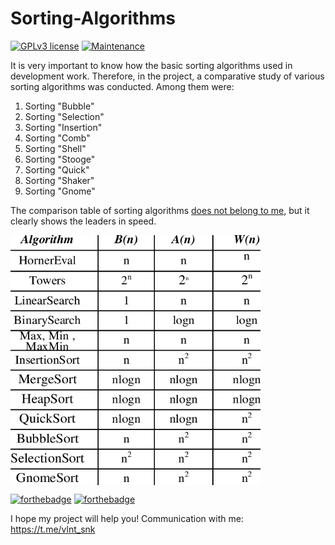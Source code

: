 # Sorting-Algorithms

 [![GPLv3 license](https://img.shields.io/badge/License-GPLv3-blue.svg)](http://perso.crans.org/besson/LICENSE.html)
 [![Maintenance](https://img.shields.io/badge/Maintained%3F-yes-green.svg)](https://GitHub.com/Naereen/StrapDown.js/graphs/commit-activity)
 
It is very important to know how the basic sorting algorithms used in development work. Therefore, in the project, a comparative study of various sorting algorithms was conducted. Among them were:
  1. Sorting "Bubble"
  2. Sorting "Selection"
  3. Sorting "Insertion"
  4. Sorting "Comb"
  5. Sorting "Shell"
  6. Sorting "Stooge"
  7. Sorting "Quick"
  8. Sorting "Shaker"
  9. Sorting "Gnome"

The comparison table of sorting algorithms [does not belong to me](https://www.researchgate.net/figure/Summary-of-the-best-case-average-case-and-worst-case2_tbl1_274640372), but it clearly shows the leaders in speed.

<p>
  <a href="https://www.researchgate.net/figure/Summary-of-the-best-case-average-case-and-worst-case2_tbl1_274640372"><img align="center" width="400" height="400" alt="sort_comparison" title="A Comparative Study between Various Sorting Algorithms" src="https://github.com/SValentyn/Sorting-algorithms/blob/master/sort_comparison.png"></a>
</p>

[![forthebadge](https://forthebadge.com/images/badges/made-with-java.svg)](https://forthebadge.com)
[![forthebadge](https://forthebadge.com/images/badges/built-with-love.svg)](https://forthebadge.com)

I hope my project will help you! Communication with me: https://t.me/vlnt_snk
